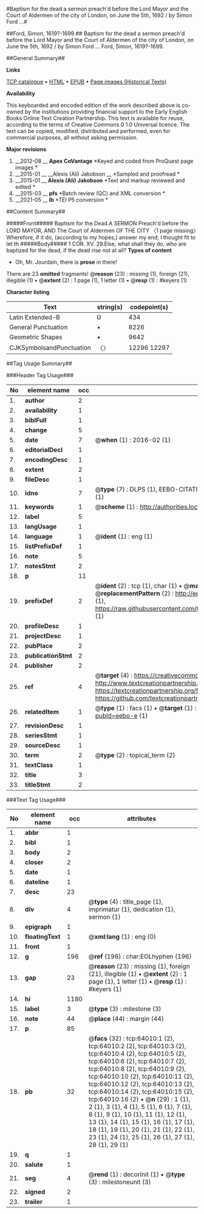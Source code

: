 #Baptism for the dead a sermon preach'd before the Lord Mayor and the Court of Aldermen of the city of London, on June the 5th, 1692 / by Simon Ford ...#

##Ford, Simon, 1619?-1699.##
Baptism for the dead a sermon preach'd before the Lord Mayor and the Court of Aldermen of the city of London, on June the 5th, 1692 / by Simon Ford ...
Ford, Simon, 1619?-1699.

##General Summary##

**Links**

[TCP catalogue](http://www.ota.ox.ac.uk/tcp/)  • 
[HTML](http://tei.it.ox.ac.uk/tcp/Texts-HTML/free/A39/A39904.html)  • 
[EPUB](http://tei.it.ox.ac.uk/tcp/Texts-EPUB/free/A39/A39904.epub) • 
[Page images (Historical Texts)](https://historicaltexts.jisc.ac.uk/eebo-12594185e)

**Availability**

This keyboarded and encoded edition of the work described above is co-owned by the
    institutions providing financial support to the Early English Books Online Text Creation
    Partnership. This text is available for reuse, according to the terms of  Creative Commons 0 1.0 Universal
    licence. The text can be copied, modified, distributed and performed, even for commercial
    purposes, all without asking permission.

**Major revisions**

1. __2012-08 __ __Apex CoVantage__ *Keyed and coded from ProQuest page images *
1. __2015-01 __ __Alexis (Ali) Jakobson __ *Sampled and proofread *
1. __2015-01 __ __Alexis (Ali) Jakobson__ *Text and markup reviewed and edited *
1. __2015-03 __ __pfs__ *Batch review (QC) and XML conversion *
1. __2021-05 __ __lb__ *TEI P5 conversion *

##Content Summary##

#####Front#####
Baptism for the Dead.A SERMON Preach'd before the LORD MAYOR, AND The Court of Aldermen OF THE CITY 〈1 page missing〉Wherefore, if it do, (according to my hopes,) answer my end; I thought fit to let th
#####Body#####
1 COR. XV. 29.Else, what shall they do, who are baptized for the dead, if the dead rise not at all? 
**Types of content**

  * Oh, Mr. Jourdain, there is **prose** in there!

There are 23 **omitted** fragments! 
 @__reason__ (23) : missing (1), foreign (21), illegible (1)  •  @__extent__ (2) : 1 page (1), 1 letter (1)  •  @__resp__ (1) : #keyers (1)

**Character listing**


|Text|string(s)|codepoint(s)|
|---|---|---|
|Latin Extended-B|Ʋ|434|
|General Punctuation|•|8226|
|Geometric Shapes|▪|9642|
|CJKSymbolsandPunctuation|〈〉|12296 12297|

##Tag Usage Summary##

###Header Tag Usage###

|No|element name|occ|attributes|
|---|---|---|---|
|1.|__author__|2||
|2.|__availability__|1||
|3.|__biblFull__|1||
|4.|__change__|5||
|5.|__date__|7| @__when__ (1) : 2016-02 (1)|
|6.|__editorialDecl__|1||
|7.|__encodingDesc__|1||
|8.|__extent__|2||
|9.|__fileDesc__|1||
|10.|__idno__|7| @__type__ (7) : DLPS (1), EEBO-CITATION (1), VID (1), EEBO-PROQUEST (1), STC (2), OCLC (1)|
|11.|__keywords__|1| @__scheme__ (1) : http://authorities.loc.gov/ (1)|
|12.|__label__|5||
|13.|__langUsage__|1||
|14.|__language__|1| @__ident__ (1) : eng (1)|
|15.|__listPrefixDef__|1||
|16.|__note__|5||
|17.|__notesStmt__|2||
|18.|__p__|11||
|19.|__prefixDef__|2| @__ident__ (2) : tcp (1), char (1)  •  @__matchPattern__ (2) : ([0-9\-]+):([0-9IVX]+) (1), (.+) (1)  •  @__replacementPattern__ (2) : http://eebo.chadwyck.com/downloadtiff?vid=$1&page=$2 (1), https://raw.githubusercontent.com/textcreationpartnership/Texts/master/tcpchars.xml#$1 (1)|
|20.|__profileDesc__|1||
|21.|__projectDesc__|1||
|22.|__pubPlace__|2||
|23.|__publicationStmt__|2||
|24.|__publisher__|2||
|25.|__ref__|4| @__target__ (4) : https://creativecommons.org/publicdomain/zero/1.0/ (1), http://www.textcreationpartnership.org/docs/. (1), https://textcreationpartnership.org/faq/#faq05 (1), https://github.com/textcreationpartnership (1)|
|26.|__relatedItem__|1| @__type__ (1) : facs (1)  •  @__target__ (1) : https://data.historicaltexts.jisc.ac.uk/view?pubId=eebo-e (1)|
|27.|__revisionDesc__|1||
|28.|__seriesStmt__|1||
|29.|__sourceDesc__|1||
|30.|__term__|2| @__type__ (2) : topical_term (2)|
|31.|__textClass__|1||
|32.|__title__|3||
|33.|__titleStmt__|2||


###Text Tag Usage###

|No|element name|occ|attributes|
|---|---|---|---|
|1.|__abbr__|1||
|2.|__bibl__|1||
|3.|__body__|2||
|4.|__closer__|2||
|5.|__date__|1||
|6.|__dateline__|1||
|7.|__desc__|23||
|8.|__div__|4| @__type__ (4) : title_page (1), imprimatur (1), dedication (1), sermon (1)|
|9.|__epigraph__|1||
|10.|__floatingText__|1| @__xml:lang__ (1) : eng (0)|
|11.|__front__|1||
|12.|__g__|196| @__ref__ (196) : char:EOLhyphen (196)|
|13.|__gap__|23| @__reason__ (23) : missing (1), foreign (21), illegible (1)  •  @__extent__ (2) : 1 page (1), 1 letter (1)  •  @__resp__ (1) : #keyers (1)|
|14.|__hi__|1180||
|15.|__label__|3| @__type__ (3) : milestone (3)|
|16.|__note__|44| @__place__ (44) : margin (44)|
|17.|__p__|85||
|18.|__pb__|32| @__facs__ (32) : tcp:64010:1 (2), tcp:64010:2 (2), tcp:64010:3 (2), tcp:64010:4 (2), tcp:64010:5 (2), tcp:64010:6 (2), tcp:64010:7 (2), tcp:64010:8 (2), tcp:64010:9 (2), tcp:64010:10 (2), tcp:64010:11 (2), tcp:64010:12 (2), tcp:64010:13 (2), tcp:64010:14 (2), tcp:64010:15 (2), tcp:64010:16 (2)  •  @__n__ (29) : 1 (1), 2 (1), 3 (1), 4 (1), 5 (1), 6 (1), 7 (1), 8 (1), 9 (1), 10 (1), 11 (1), 12 (1), 13 (1), 14 (1), 15 (1), 16 (1), 17 (1), 18 (1), 19 (1), 20 (1), 21 (1), 22 (1), 23 (1), 24 (1), 25 (1), 26 (1), 27 (1), 28 (1), 29 (1)|
|19.|__q__|1||
|20.|__salute__|1||
|21.|__seg__|4| @__rend__ (1) : decorInit (1)  •  @__type__ (3) : milestoneunit (3)|
|22.|__signed__|2||
|23.|__trailer__|1||
